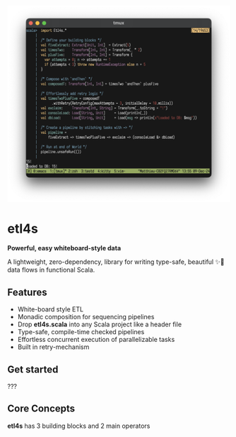 <p align="center">
  <img src="pix/etl4s.png" width="700">
</p>

# etl4s
**Powerful, easy whiteboard-style data**

A lightweight, zero-dependency, library for writing type-safe, beautiful ✨🍰  data flows in functional Scala. 

## Features
- White-board style ETL
- Monadic composition for sequencing pipelines
- Drop **etl4s.scala** into any Scala project like a header file
- Type-safe, compile-time checked pipelines
- Effortless concurrent execution of parallelizable tasks
- Built in retry-mechanism

## Get started
???

## Core Concepts
**etl4s** has 3 building blocks and 2 main operators
